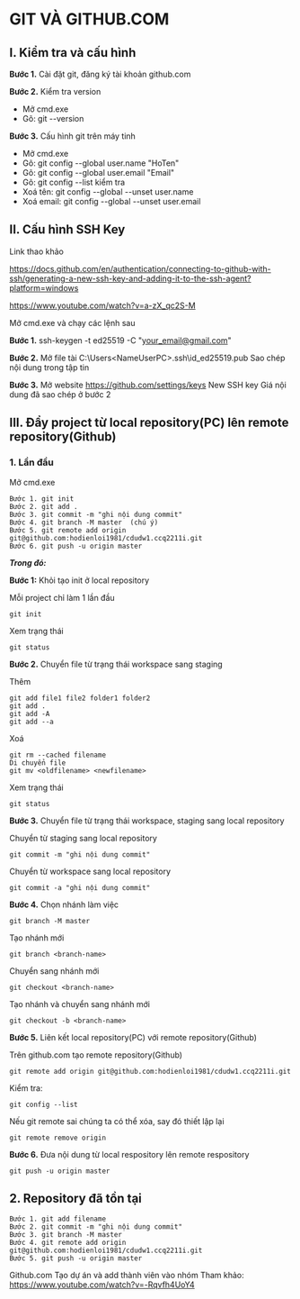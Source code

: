 # GIT VÀ GITHUB.COM
## I. Kiểm tra và cấu hình
__Bước 1.__ Cài đặt git, đăng ký tài khoản github.com

__Bước 2.__ Kiểm tra version
-	Mở cmd.exe
-	Gõ: git --version

__Bước 3.__ Cấu hình git trên máy tinh
-	Mở cmd.exe
-	Gõ: git config --global user.name "HoTen"
-	Gõ: git config --global user.email "Email"
-	Gõ: git config --list kiểm tra
-	Xoá tên: git config --global --unset user.name
-	Xoá email: git config --global --unset user.email
## II. Cấu hình SSH Key
Link thao khảo

https://docs.github.com/en/authentication/connecting-to-github-with-ssh/generating-a-new-ssh-key-and-adding-it-to-the-ssh-agent?platform=windows

https://www.youtube.com/watch?v=a-zX_qc2S-M

Mở cmd.exe và chạy các lệnh sau

__Bước 1.__
    ssh-keygen -t ed25519 -C "your_email@gmail.com"

__Bước 2.__
Mở file tài C:\Users\<NameUserPC>\.ssh\id_ed25519.pub
Sao chép nội dung trong tập tin

__Bước 3.__
Mở website https://github.com/settings/keys
New SSH key
Giá nội dung đã sao chép ở bước 2

## III. Đẩy project từ local repository(PC) lên remote repository(Github)
### 1. Lần đầu
Mở cmd.exe
```
Bước 1. git init
Bước 2. git add .
Bước 3. git commit -m "ghi nội dung commit"
Bước 4. git branch -M master  (chú ý)
Bước 5. git remote add origin git@github.com:hodienloi1981/cdudw1.ccq2211i.git
Bước 6. git push -u origin master
```
***Trong đó:***

__Bước 1:__ Khỏi tạo init ở local repository

Mỗi project chỉ làm 1 lần đầu
```
git init
```
Xem trạng thái
```
git status
```
__Bước 2.__ Chuyển file từ trạng thái workspace sang staging

Thêm
```
git add file1 file2 folder1 folder2
git add .
git add -A
git add --a
```
Xoá
```
git rm --cached filename
Di chuyển file
git mv <oldfilename> <newfilename>
```
Xem trạng thái
```
git status
```

__Bước 3.__ Chuyển file từ trạng thái workspace, staging sang local repository

Chuyển từ staging sang local repository
```
git commit -m "ghi nội dung commit"
```
Chuyển từ workspace sang local repository
```
git commit -a "ghi nội dung commit"
```
__Bước 4.__ Chọn nhánh làm việc
```
git branch -M master
```

Tạo nhánh mới
```
git branch <branch-name>
```

Chuyển sang nhánh mới
```
git checkout <branch-name>
```
Tạo nhánh và chuyển sang nhánh mới
```
git checkout -b <branch-name>
```

__Bước 5.__ Liên kết local repository(PC) với remote repository(Github)

Trên github.com tạo remote repository(Github)

```
git remote add origin git@github.com:hodienloi1981/cdudw1.ccq2211i.git
```
Kiểm tra:
```
git config --list
```
Nếu git remote sai chúng ta có thể xóa, say đó thiết lập lại 
```
git remote remove origin
```

__Bước 6.__ Đưa nội dung từ local respository lên remote respository
```
git push -u origin master
```
## 2. Repository đã tồn tại
```
Bước 1. git add filename
Bước 2. git commit -m "ghi nội dung commit"
Bước 3. git branch -M master
Bước 4. git remote add origin git@github.com:hodienloi1981/cdudw1.ccq2211i.git
Bước 5. git push -u origin master
```
Github.com Tạo dự án và add thành viên vào nhóm
Tham khảo:
https://www.youtube.com/watch?v=-Rqvfh4UoY4


